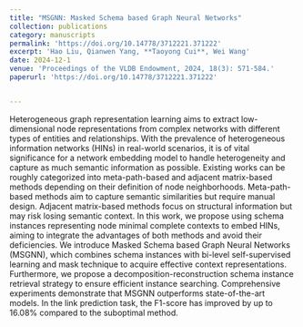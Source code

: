 ```yaml
---
title: "MSGNN: Masked Schema based Graph Neural Networks"
collection: publications
category: manuscripts
permalink: 'https://doi.org/10.14778/3712221.371222'
excerpt: 'Hao Liu, Qianwen Yang, **Taoyong Cui**, Wei Wang'
date: 2024-12-1
venue: 'Proceedings of the VLDB Endowment, 2024, 18(3): 571-584.'
paperurl: 'https://doi.org/10.14778/3712221.371222'


---
```

Heterogeneous graph representation learning aims to extract low-dimensional node representations from complex networks with different types of entities and relationships. With the prevalence of heterogeneous information networks (HINs) in real-world scenarios, it is of vital significance for a network embedding model to handle heterogeneity and capture as much semantic information as possible. Existing works can be roughly categorized into meta-path-based and adjacent matrix-based methods depending on their definition of node neighborhoods. Meta-path-based methods aim to capture semantic similarities but require manual design. Adjacent matrix-based methods focus on structural information but may risk losing semantic context. In this work, we propose using schema instances representing node minimal complete contexts to embed HINs, aiming to integrate the advantages of both methods and avoid their deficiencies. We introduce Masked Schema based Graph Neural Networks (MSGNN), which combines schema instances with bi-level self-supervised learning and mask technique to acquire effective context representations. Furthermore, we propose a decomposition-reconstruction schema instance retrieval strategy to ensure efficient instance searching. Comprehensive experiments demonstrate that MSGNN outperforms state-of-the-art models. In the link prediction task, the F1-score has improved by up to 16.08% compared to the suboptimal method.



